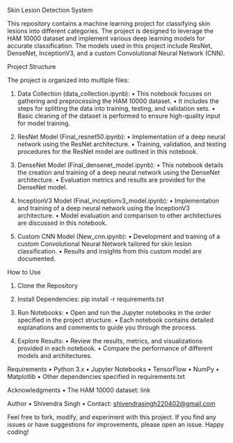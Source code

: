 Skin Lesion Detection System

This repository contains a machine learning project for classifying skin lesions into different categories. The project is designed to leverage the 
HAM 10000 dataset and implement various deep learning models for accurate classification. The models used in this project include ResNet, DenseNet, InceptionV3, and a custom Convolutional Neural Network (CNN).

Project Structure

The project is organized into multiple files:

1.	Data Collection (data_collection.ipynb):
•	This notebook focuses on gathering and preprocessing the HAM 10000 dataset.
•	It includes the steps for splitting the data into training, testing, and validation sets.
•	Basic cleaning of the dataset is performed to ensure high-quality input for model training.

2.	ResNet Model (Final_resnet50.ipynb):
•	Implementation of a deep neural network using the ResNet architecture.
•	Training, validation, and testing procedures for the ResNet model are outlined in this notebook.

3.	DenseNet Model (Final_densenet_model.ipynb):
•	This notebook details the creation and training of a deep neural network using the DenseNet architecture.
•	Evaluation metrics and results are provided for the DenseNet model.

4.	InceptionV3 Model (Final_inceptionv3_model.ipynb):
•	Implementation and training of a deep neural network using the InceptionV3 architecture.
•	Model evaluation and comparison to other architectures are discussed in this notebook.

5.	Custom CNN Model (New_cnn.ipynb):
•	Development and training of a custom Convolutional Neural Network tailored for skin lesion classification.
•	Results and insights from this custom model are documented.

How to Use

1.	Clone the Repository
2.	Install Dependencies:
    pip install -r requirements.txt 

3.	Run Notebooks:
•	Open and run the Jupyter notebooks in the order specified in the project structure.
•	Each notebook contains detailed explanations and comments to guide you through the process.

4.	Explore Results:
•	Review the results, metrics, and visualizations provided in each notebook.
•	Compare the performance of different models and architectures.

Requirements
•	Python 3.x
•	Jupyter Notebooks
•	TensorFlow
•	NumPy
•	Matplotlib
•	Other dependencies specified in requirements.txt

Acknowledgments
•	The HAM 10000 dataset: link

Author
•	Shivendra Singh
•	Contact: shivendrasingh220402@gmail.com

Feel free to fork, modify, and experiment with this project. If you find any issues or have suggestions for improvements, please open an issue.
Happy coding!
